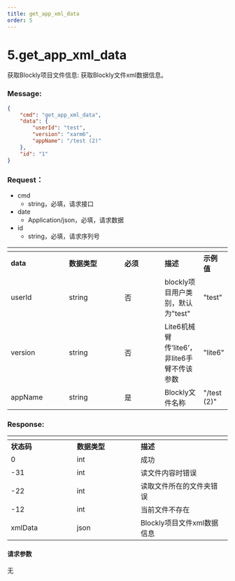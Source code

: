 ```yaml
---
title: get_app_xml_data
order: 5
---
```

# 5.get\_app\_xml\_data
获取Blockly项目文件信息:
获取Blockly文件xml数据信息。
### Message:  
```json
{
    "cmd": "get_app_xml_data",
    "data": {
        "userId": "test",
        "version": "xarm6",
        "appName": "/test (2)"
    },
    "id": "1"
}
```
### Request：  
* cmd
  * string，必填，请求接口
* date
  * Application/json，必填，请求数据
* id
  * string，必填，请求序列号
<table data-header-hidden><thead><tr><th width="121"></th><th width="117"></th><th width="81"></th><th></th><th></th></tr></thead><tbody><tr><td><strong>data</strong></td><td><strong>数据类型</strong></td><td><strong>必须</strong></td><td><strong>描述</strong></td><td><strong>示例值</strong></td></tr><tr><td>userId</td><td>string</td><td>否</td><td>blockly项目用户类别，默认为"test"</td><td>"test"</td></tr><tr><td>version</td><td>string</td><td>否</td><td>Lite6机械臂传’lite6’，非lite6手臂不传该参数</td><td>"lite6"</td></tr><tr><td>appName</td><td>string</td><td>是</td><td>Blockly文件名称</td><td>"/test (2)"</td></tr></tbody></table>

### Response:  
<table data-header-hidden><thead><tr><th width="135"></th><th width="130"></th><th></th></tr></thead><tbody><tr><td><strong>状态码</strong></td><td><strong>数据类型</strong></td><td><strong>描述</strong></td></tr><tr><td>0</td><td>int</td><td>成功</td></tr><tr><td>-31</td><td>int</td><td>读文件内容时错误</td></tr><tr><td>-22</td><td>int</td><td>读取文件所在的文件夹错误</td></tr><tr><td>-12</td><td>int</td><td>当前文件不存在</td></tr><tr><td>xmlData</td><td>json</td><td>Blockly项目文件xml数据信息</td></tr></tbody></table>

#### 请求参数
无
